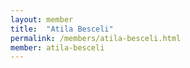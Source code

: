 ```yaml
---
layout: member
title:  "Atila Besceli"
permalink: /members/atila-besceli.html
member: atila-besceli
---
```


